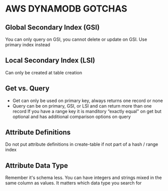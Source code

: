 # AWS DYNAMODB GOTCHAS

## Global Secondary Index (GSI)
You can only query on GSI, you cannot delete or update on GSI. Use primary index
instead

## Local Secondary Index (LSI)
Can only be created at table creation

## Get vs. Query
- Get can only be used on primary key, always returns one record or none
- Query can be on primary, GSI, or LSI and can return more than one record
If you have a range key it is manditory “exactly equal" on get but optional and
has additional comparison options on query

## Attribute Definitions
Do not put attribute definitions in create-table if not part of a hash / range
index

## Attribute Data Type
Remember it's schema less. You can have integers and strings mixed in the same
column as values. It matters which data type you search for
